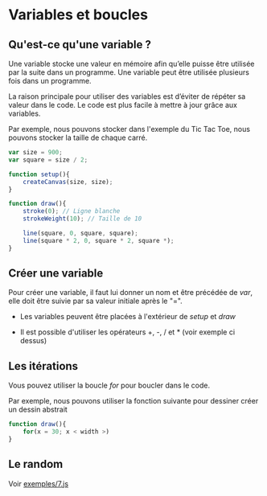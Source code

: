 # Variables et boucles 

## Qu'est-ce qu'une variable ? 

Une variable stocke une valeur en mémoire afin qu’elle puisse être utilisée par la suite dans un programme.
Une variable peut être utilisée plusieurs fois dans un programme.

La raison principale pour utiliser des variables est d’éviter de répéter sa valeur dans le code. Le code est plus facile à mettre à jour grâce aux variables.

Par exemple, nous pouvons stocker dans l'exemple du Tic Tac Toe, nous pouvons stocker la taille de chaque carré.

```javascript
var size = 900;
var square = size / 2;

function setup(){
    createCanvas(size, size);
}

function draw(){
    stroke(0); // Ligne blanche 
    strokeWeight(10); // Taille de 10 

    line(square, 0, square, square);
    line(square * 2, 0, square * 2, square *);
}
```

## Créer une variable 
Pour créer une variable, il faut lui donner un nom et être précédée de *var*, elle doit être suivie par sa valeur initiale après le "=". 

- Les variables peuvent être placées à l'extérieur de *setup* et *draw*

- Il est possible d'utiliser les opérateurs +, -, / et * (voir exemple ci dessus)

## Les itérations 

Vous pouvez utiliser la boucle *for* pour boucler dans le code.

Par exemple, nous pouvons utiliser la fonction suivante pour dessiner créer un dessin abstrait 

```javascript
function draw(){
    for(x = 30; x < width >)
}
```

## Le random 

Voir [exemples/7.js](/code/exemples/7.js)


